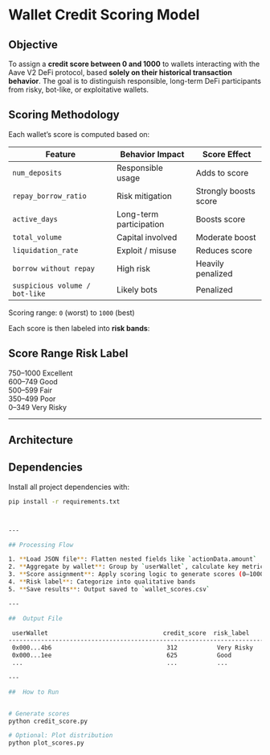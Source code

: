 # Wallet Credit Scoring Model

##  Objective

To assign a **credit score between 0 and 1000** to wallets interacting with the Aave V2 DeFi protocol, based **solely on their historical transaction behavior**. The goal is to distinguish responsible, long-term DeFi participants from risky, bot-like, or exploitative wallets.



## Scoring Methodology

Each wallet’s score is computed based on:

| Feature                        | Behavior Impact       | Score Effect             |
|-------------------------------|------------------------|--------------------------|
| `num_deposits`                | Responsible usage      |  Adds to score         |
| `repay_borrow_ratio`          | Risk mitigation        |  Strongly boosts score |
| `active_days`                 | Long-term participation|  Boosts score          |
| `total_volume`                | Capital involved       |  Moderate boost        |
| `liquidation_rate`            | Exploit / misuse       |  Reduces score         |
| `borrow without repay`        | High risk              |  Heavily penalized     |
| `suspicious volume / bot-like`| Likely bots            |  Penalized             |

Scoring range: `0` (worst) to `1000` (best)

Each score is then labeled into **risk bands**:

 Score Range  Risk Label        
-------------------------------
 750–1000     Excellent      
 600–749      Good           
 500–599      Fair           
 350–499      Poor       
 0–349        Very Risky     

---

## Architecture

##  Dependencies

Install all project dependencies with:

```bash
pip install -r requirements.txt



---

## Processing Flow

1. **Load JSON file**: Flatten nested fields like `actionData.amount`
2. **Aggregate by wallet**: Group by `userWallet`, calculate key metrics
3. **Score assignment**: Apply scoring logic to generate scores (0–1000)
4. **Risk label**: Categorize into qualitative bands
5. **Save results**: Output saved to `wallet_scores.csv`

---

##  Output File

 userWallet                                credit_score  risk_label     
------------------------------------------------------------------------
 0x000...4b6                                312           Very Risky   
 0x000...1ee                                625           Good        
 ...                                        ...           ...            

---

##  How to Run


# Generate scores
python credit_score.py

# Optional: Plot distribution
python plot_scores.py
